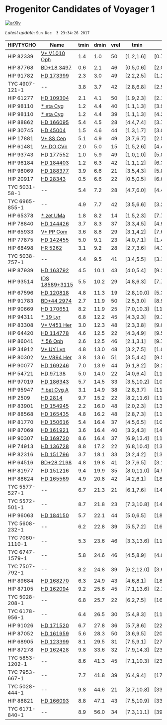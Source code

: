 # Progenitor Candidates of Voyager 1

[![arXiv](http://img.shields.io/badge/arXiv-1711.09397-orange.svg?style=flat)](http://arxiv.org/abs/1711.09397)

_Latest update_: ``Sun Dec  3 23:34:26 2017``

|HIP/TYCHO|Name|tmin|dmin|vrel|tmin|dmin|vrel|Ppos|Pvmed|Pdist|Pprob|
|--|--|--|--|--|--|--|--|--|--|--|--|
|  HIP 82339 |  [V* V1010 Oph](http://simbad.u-strasbg.fr/simbad/sim-id?Ident=V*%20V1010%20Oph) | 1.4 | 1.0 | 50 | [1.2,1.6] | [0.7,1.7] | [46,54] | -- | -20.5 | -4.4 | -- |
|  HIP 87768 |  [BD+18 3497](http://simbad.u-strasbg.fr/simbad/sim-id?Ident=BD+18%203497) | 0.6 | 2.1 | 46 | [0.5,0.6] | [2.0,2.2] | [46,46] | -- | -20.1 | -3.3 | -- |
|  HIP 91782 |  [HD 173399](http://simbad.u-strasbg.fr/simbad/sim-id?Ident=HD%20173399) | 2.3 | 3.0 | 49 | [2.2,2.5] | [1.2,5.2] | [48,51] | -- | -20.5 | -4.7 | -- |
|  TYC 4907-121-1 |  -- | 3.8 | 3.7 | 42 | [2.8,6.8] | [2.5,61.4] | [39,46] | -- | -19.4 | -5.0 | -- |
|  HIP 61277 |  [HD 109304](http://simbad.u-strasbg.fr/simbad/sim-id?Ident=HD%20109304) | 2.1 | 4.1 | 50 | [1.9,2.3] | [2.1,5.8] | [47,53] | -- | -20.3 | -4.6 | -- |
|  HIP 98110 |  [* eta Cyg](http://simbad.u-strasbg.fr/simbad/sim-id?Ident=*%20eta%20Cyg) | 1.2 | 4.4 | 40 | [1.1,1.3] | [3.9,4.7] | [38,41] | -- | -18.8 | -3.9 | -- |
|  HIP 98110 |  [* eta Cyg](http://simbad.u-strasbg.fr/simbad/sim-id?Ident=*%20eta%20Cyg) | 1.2 | 4.4 | 39 | [1.1,1.3] | [4.2,4.7] | [38,40] | -- | -19.0 | -3.9 | -- |
|  HIP 88862 |  [HD 166095](http://simbad.u-strasbg.fr/simbad/sim-id?Ident=HD%20166095) | 5.4 | 4.5 | 28 | [4.4,7.4] | [3.7,11.2] | [24,32] | -- | -17.3 | -5.0 | -- |
|  HIP 30745 |  [HD 45004](http://simbad.u-strasbg.fr/simbad/sim-id?Ident=HD%2045004) | 1.5 | 4.6 | 44 | [1.3,1.7] | [3.0,8.2] | [42,45] | -- | -19.5 | -4.2 | -- |
|  HIP 17881 |  [V* SS Cep](http://simbad.u-strasbg.fr/simbad/sim-id?Ident=V*%20SS%20Cep) | 5.1 | 4.9 | 49 | [3.7,6.7] | [2.5,37.8] | [48,49] | -- | -20.3 | -5.6 | -- |
|  HIP 61481 |  [V* DO CVn](http://simbad.u-strasbg.fr/simbad/sim-id?Ident=V*%20DO%20CVn) | 2.0 | 5.0 | 15 | [1.5,2.6] | [4.4,5.5] | [11,20] | -- | -15.9 | -3.5 | -- |
|  HIP 93743 |  [HD 177552](http://simbad.u-strasbg.fr/simbad/sim-id?Ident=HD%20177552) | 1.0 | 5.9 | 49 | [1.0,1.0] | [5.8,5.9] | [48,50] | -- | -20.5 | -4.0 | -- |
|  HIP 96184 |  [HD 184403](http://simbad.u-strasbg.fr/simbad/sim-id?Ident=HD%20184403) | 1.2 | 6.3 | 42 | [1.1,1.2] | [6.3,6.4] | [41,42] | -- | -19.0 | -3.9 | -- |
|  HIP 98069 |  [HD 188377](http://simbad.u-strasbg.fr/simbad/sim-id?Ident=HD%20188377) | 3.9 | 6.6 | 21 | [3.5,4.3] | [5.8,8.2] | [19,23] | -- | -16.4 | -4.5 | -- |
|  HIP 20917 |  [HD 28343](http://simbad.u-strasbg.fr/simbad/sim-id?Ident=HD%2028343) | 0.5 | 6.6 | 22 | [0.5,0.5] | [6.6,6.7] | [22,23] | -- | -17.0 | -2.7 | -- |
|  TYC 5031-58-1 |  -- | 5.4 | 7.2 | 28 | [4.7,6.0] | [4.4,12.1] | [26,30] | -- | -17.1 | -5.0 | -- |
|  TYC 6965-855-1 |  -- | 4.9 | 7.7 | 42 | [3.5,6.6] | [3.2,119.1] | [40,47] | -- | -18.4 | -5.3 | -- |
|  HIP 65378 |  [* zet UMa](http://simbad.u-strasbg.fr/simbad/sim-id?Ident=*%20zet%20UMa) | 1.8 | 8.2 | 14 | [1.5,2.3] | [7.7,9.0] | [11,17] | -- | -15.2 | -3.4 | -- |
|  HIP 78840 |  [HD 144426](http://simbad.u-strasbg.fr/simbad/sim-id?Ident=HD%20144426) | 3.7 | 8.3 | 37 | [3.3,4.5] | [4.9,15.9] | [36,38] | -- | -18.4 | -5.0 | -- |
|  HIP 65933 |  [V* PP Com](http://simbad.u-strasbg.fr/simbad/sim-id?Ident=V*%20PP%20Com) | 3.6 | 8.8 | 29 | [3.1,4.2] | [7.6,12.6] | [25,32] | -- | -16.5 | -4.7 | -- |
|  HIP 77875 |  [HD 142455](http://simbad.u-strasbg.fr/simbad/sim-id?Ident=HD%20142455) | 5.0 | 9.1 | 23 | [4.0,7.1] | [1.4,48.9] | [22,24] | -- | -17.1 | -4.6 | -- |
|  HIP 68498 |  [HR 5262](http://simbad.u-strasbg.fr/simbad/sim-id?Ident=HR%205262) | 3.1 | 9.2 | 28 | [2.7,3.6] | [4.3,16.5] | [24,31] | -- | -16.6 | -4.5 | -- |
|  TYC 5038-757-1 |  -- | 4.4 | 9.5 | 41 | [3.4,5.5] | [3.1,31.4] | [39,43] | -- | -18.7 | -5.1 | -- |
|  HIP 87939 |  [HD 163792](http://simbad.u-strasbg.fr/simbad/sim-id?Ident=HD%20163792) | 4.5 | 10.1 | 43 | [4.0,5.4] | [9.2,12.0] | [40,47] | -- | -19.8 | -5.2 | -- |
|  HIP 93514 |  [IDS 18589+3115](http://simbad.u-strasbg.fr/simbad/sim-id?Ident=IDS%2018589+3115) | 5.5 | 10.2 | 29 | [4.8,6.3] | [7.7,15.2] | [25,31] | -- | -16.8 | -5.0 | -- |
|  HIP 67596 |  [HD 120818](http://simbad.u-strasbg.fr/simbad/sim-id?Ident=HD%20120818) | 4.8 | 11.3 | 19 | [2.8,10.0] | [5.3,31.0] | [10,32] | -- | -16.0 | -4.6 | -- |
|  HIP 91783 |  [BD+44 2974](http://simbad.u-strasbg.fr/simbad/sim-id?Ident=BD+44%202974) | 2.7 | 11.9 | 50 | [2.5,3.0] | [8.9,16.9] | [46,53] | -- | -20.5 | -4.9 | -- |
|  HIP 90669 |  [HD 170651](http://simbad.u-strasbg.fr/simbad/sim-id?Ident=HD%20170651) | 8.2 | 11.9 | 25 | [7.0,10.3] | [11.3,17.3] | [24,25] | -- | -16.1 | -5.3 | -- |
|  HIP 94311 |  [* 19 Lyr](http://simbad.u-strasbg.fr/simbad/sim-id?Ident=*%2019%20Lyr) | 6.8 | 12.2 | 45 | [4.3,9.3] | [9.3,21.4] | [42,49] | -- | -19.0 | -5.8 | -- |
|  HIP 83308 |  [V* V451 Her](http://simbad.u-strasbg.fr/simbad/sim-id?Ident=V*%20V451%20Her) | 3.0 | 12.3 | 48 | [2.3,3.8] | [9.0,17.4] | [41,56] | -- | -20.9 | -5.0 | -- |
|  HIP 64420 |  [HD 114778](http://simbad.u-strasbg.fr/simbad/sim-id?Ident=HD%20114778) | 4.6 | 12.5 | 22 | [4.3,4.9] | [9.5,16.1] | [20,23] | -- | -16.7 | -4.6 | -- |
|  HIP 86041 |  [* 56 Oph](http://simbad.u-strasbg.fr/simbad/sim-id?Ident=*%2056%20Oph) | 2.6 | 12.5 | 46 | [2.1,3.1] | [9.7,17.0] | [42,50] | -- | -19.6 | -4.7 | -- |
|  HIP 34912 |  [V* UY Lyn](http://simbad.u-strasbg.fr/simbad/sim-id?Ident=V*%20UY%20Lyn) | 4.8 | 13.0 | 48 | [3.2,7.5] | [1.0,113.0] | [47,50] | -- | -20.0 | -5.1 | -- |
|  HIP 80302 |  [V* V894 Her](http://simbad.u-strasbg.fr/simbad/sim-id?Ident=V*%20V894%20Her) | 3.8 | 13.6 | 51 | [3.5,4.4] | [9.5,20.6] | [46,54] | -- | -20.0 | -5.2 | -- |
|  HIP 90077 |  [HD 169246](http://simbad.u-strasbg.fr/simbad/sim-id?Ident=HD%20169246) | 7.0 | 13.9 | 44 | [6.1,8.2] | [8.2,24.0] | [44,45] | -- | -19.4 | -5.7 | -- |
|  HIP 54721 |  [HD 97138](http://simbad.u-strasbg.fr/simbad/sim-id?Ident=HD%2097138) | 5.0 | 14.0 | 22 | [4.0,6.4] | [11.5,17.2] | [18,27] | -- | -16.9 | -4.7 | -- |
|  HIP 97019 |  [HD 186343](http://simbad.u-strasbg.fr/simbad/sim-id?Ident=HD%20186343) | 5.7 | 14.5 | 33 | [3.5,10.2] | [10.2,23.5] | [20,53] | -- | -17.5 | -5.2 | -- |
|  HIP 95947 |  [* bet Cyg A](http://simbad.u-strasbg.fr/simbad/sim-id?Ident=*%20bet%20Cyg%20A) | 3.1 | 14.9 | 38 | [2.8,3.7] | [11.9,16.3] | [38,39] | -- | -18.7 | -4.8 | -- |
|  HIP 2509 |  [HD 2814](http://simbad.u-strasbg.fr/simbad/sim-id?Ident=HD%202814) | 9.7 | 15.2 | 22 | [8.2,11.6] | [11.4,33.7] | [19,25] | -- | -16.2 | -5.1 | -- |
|  HIP 83901 |  [HD 154945](http://simbad.u-strasbg.fr/simbad/sim-id?Ident=HD%20154945) | 2.2 | 16.0 | 48 | [2.0,2.3] | [13.7,18.0] | [46,49] | -- | -20.3 | -4.6 | -- |
|  HIP 88568 |  [HD 165435](http://simbad.u-strasbg.fr/simbad/sim-id?Ident=HD%20165435) | 4.8 | 16.2 | 48 | [2.8,7.3] | [11.7,22.1] | [35,70] | -- | -19.1 | -5.4 | -- |
|  HIP 81770 |  [HD 150616](http://simbad.u-strasbg.fr/simbad/sim-id?Ident=HD%20150616) | 5.4 | 16.4 | 37 | [4.5,6.5] | [10.9,28.7] | [34,40] | -- | -18.5 | -5.2 | -- |
|  HIP 87069 |  [HD 161921](http://simbad.u-strasbg.fr/simbad/sim-id?Ident=HD%20161921) | 3.6 | 16.4 | 40 | [3.2,4.3] | [14.3,19.0] | [38,42] | -- | -18.7 | -5.0 | -- |
|  HIP 90307 |  [HD 169720](http://simbad.u-strasbg.fr/simbad/sim-id?Ident=HD%20169720) | 8.6 | 16.4 | 37 | [6.9,13.4] | [11.6,17.5] | [36,38] | -- | -18.8 | -5.6 | -- |
|  HIP 74913 |  [HD 136728](http://simbad.u-strasbg.fr/simbad/sim-id?Ident=HD%20136728) | 8.8 | 17.2 | 22 | [6.8,10.4] | [13.1,25.5] | [18,26] | -- | -15.9 | -5.2 | -- |
|  HIP 82316 |  [HD 151796](http://simbad.u-strasbg.fr/simbad/sim-id?Ident=HD%20151796) | 3.7 | 18.1 | 33 | [3.2,4.2] | [13.6,22.7] | [32,34] | -- | -18.1 | -4.9 | -- |
|  HIP 64516 |  [BD+28 2198](http://simbad.u-strasbg.fr/simbad/sim-id?Ident=BD+28%202198) | 4.8 | 19.8 | 41 | [3.7,6.5] | [3.1,90.0] | [37,45] | -- | -18.9 | -5.2 | -- |
|  HIP 81977 |  [HD 151216](http://simbad.u-strasbg.fr/simbad/sim-id?Ident=HD%20151216) | 9.4 | 19.9 | 35 | [8.0,11.0] | [4.5,49.5] | [32,37] | -- | -18.6 | -5.7 | -- |
|  HIP 88624 |  [HD 165569](http://simbad.u-strasbg.fr/simbad/sim-id?Ident=HD%20165569) | 4.9 | 20.8 | 42 | [4.2,6.1] | [18.3,24.2] | [38,46] | -- | -18.9 | -5.3 | -- |
|  TYC 5577-527-1 |  -- | 6.7 | 21.3 | 21 | [6.1,7.6] | [14.9,29.0] | [18,23] | -- | -16.8 | -4.9 | -- |
|  TYC 5572-501-1 |  -- | 8.7 | 21.8 | 23 | [7.3,10.8] | [14.2,39.9] | [21,25] | -- | -16.4 | -5.2 | -- |
|  HIP 96063 |  [HD 184150](http://simbad.u-strasbg.fr/simbad/sim-id?Ident=HD%20184150) | 5.7 | 22.1 | 44 | [5.0,6.5] | [18.4,27.0] | [40,48] | -- | -19.3 | -5.4 | -- |
|  TYC 5608-232-1 |  -- | 6.2 | 22.8 | 39 | [5.5,7.2] | [16.6,36.5] | [37,40] | -- | -18.1 | -5.5 | -- |
|  TYC 7060-1110-1 |  -- | 5.3 | 23.6 | 46 | [3.3,13.6] | [11.8,81.2] | [18,72] | -- | -22.3 | -5.5 | -- |
|  TYC 6747-1579-1 |  -- | 5.8 | 24.6 | 46 | [4.5,8.9] | [4.0,87.2] | [44,48] | -- | -20.3 | -5.5 | -- |
|  TYC 7507-792-1 |  -- | 8.2 | 24.8 | 39 | [6.2,12.0] | [3.9,218.7] | [35,53] | -- | -18.1 | -5.7 | -- |
|  HIP 89684 |  [HD 168270](http://simbad.u-strasbg.fr/simbad/sim-id?Ident=HD%20168270) | 6.3 | 24.9 | 43 | [4.6,8.1] | [18.9,32.4] | [40,47] | -- | -19.6 | -5.4 | -- |
|  HIP 87105 |  [HD 162094](http://simbad.u-strasbg.fr/simbad/sim-id?Ident=HD%20162094) | 9.2 | 25.6 | 45 | [7.1,13.6] | [2.7,146.9] | [42,53] | -- | -18.8 | -5.9 | -- |
|  TYC 5028-208-1 |  -- | 6.8 | 25.7 | 22 | [6.2,7.5] | [16.1,35.5] | [20,24] | -- | -16.8 | -5.0 | -- |
|  TYC 6178-956-1 |  -- | 6.4 | 26.5 | 30 | [5.4,8.3] | [11.4,37.6] | [29,32] | -- | -17.4 | -5.1 | -- |
|  HIP 91026 |  [HD 171520](http://simbad.u-strasbg.fr/simbad/sim-id?Ident=HD%20171520) | 6.7 | 27.8 | 36 | [5.7,8.6] | [22.8,39.2] | [32,40] | -- | -18.9 | -5.4 | -- |
|  HIP 87052 |  [HD 161959](http://simbad.u-strasbg.fr/simbad/sim-id?Ident=HD%20161959) | 5.6 | 28.3 | 50 | [3.6,9.5] | [20.4,44.1] | [32,70] | -- | -21.8 | -5.6 | -- |
|  HIP 68905 |  [HD 123399](http://simbad.u-strasbg.fr/simbad/sim-id?Ident=HD%20123399) | 8.1 | 29.5 | 31 | [7.5,9.1] | [27.0,40.5] | [30,32] | -- | -17.6 | -5.5 | -- |
|  HIP 87278 |  [HD 162428](http://simbad.u-strasbg.fr/simbad/sim-id?Ident=HD%20162428) | 9.8 | 33.6 | 32 | [7.9,14.3] | [23.4,88.7] | [29,36] | -- | -18.5 | -5.7 | -- |
|  TYC 5853-1202-1 |  -- | 8.6 | 41.3 | 45 | [7.1,10.3] | [23.6,83.3] | [41,50] | -- | -19.5 | -5.8 | -- |
|  TYC 7953-667-1 |  -- | 7.7 | 41.8 | 39 | [6.4,9.4] | [17.2,125.3] | [37,43] | -- | -18.4 | -5.7 | -- |
|  TYC 5028-444-1 |  -- | 9.8 | 44.6 | 21 | [8.7,10.8] | [33.2,62.6] | [19,23] | -- | -15.7 | -5.3 | -- |
|  HIP 88821 |  [HD 166093](http://simbad.u-strasbg.fr/simbad/sim-id?Ident=HD%20166093) | 8.8 | 47.1 | 43 | [7.5,10.9] | [33.6,82.6] | [42,44] | -- | -18.7 | -5.8 | -- |
|  TYC 6171-840-1 |  -- | 8.9 | 56.0 | 34 | [7.3,11.1] | [39.0,83.8] | [32,37] | -- | -17.7 | -5.6 | -- |
